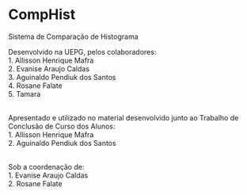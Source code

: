CompHist
========

Sistema de Comparação de Histograma 

Desenvolvido na UEPG, pelos colaboradores:
<br>1. Allisson Henrique Mafra
<br>2. Evanise Araujo Caldas
<br>3. Aguinaldo Pendiuk dos Santos
<br>4. Rosane Falate
<br>5. Tamara <???>

<br>Apresentado e utilizado no material desenvolvido junto ao Trabalho de Conclusão de Curso dos Alunos:
<br>1. Allisson Henrique Mafra 
<br>2. Aguinaldo Pendiuk dos Santos

<br>Sob a coordenação de:
<br>1. Evanise Araujo Caldas
<br>2. Rosane Falate

